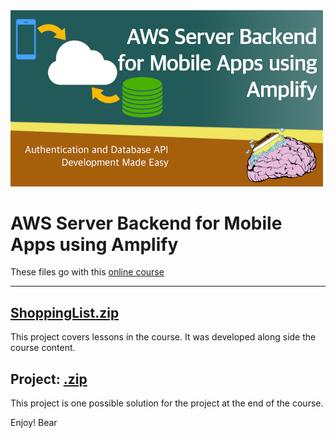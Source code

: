 <img src="https://github.com/bearc0025/onlineCourses/blob/main/AWSAmplify/icon.png?raw=true" alt="iOS UI" style="width:500px;"/>

# AWS Server Backend for Mobile Apps using Amplify 

These files go with this [online course]()

<hr/>

## [ShoppingList.zip](https://github.com/bearc0025/onlineCourses/raw/main/AWSAmplify/ShoppingList.zip)

This project covers lessons in the course. It was developed along side the course content.

## Project: [.zip](https://github.com/bearc0025/onlineCourses/raw/main/AWSAmplify/.zip)

This project is one possible solution for the project at the end of the course. 

Enjoy!
Bear

